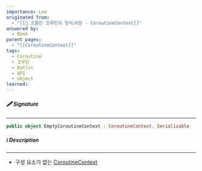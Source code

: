 ```yaml
---
importance: Low
originated from:
  - "[[📘 코틀린 코루틴의 정석/6장 - CoroutineContext]]"
answered by:
  - Book
parent pages:
  - "[[CoroutineContext]]"
tags:
  - Coroutine
  - 코루틴
  - Kotlin
  - API
  - object
learned:
---
```

##### 🖋️ Signature
---
```Kotlin
public object EmptyCoroutineContext : CoroutineContext, Serializable
```

##### ℹ️ Description
---
- 구성 요소가 없는 [CoroutineContext](CoroutineContext.md)

